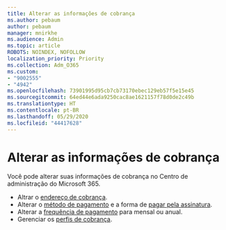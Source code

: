 ```yaml
---
title: Alterar as informações de cobrança
ms.author: pebaum
author: pebaum
manager: mnirkhe
ms.audience: Admin
ms.topic: article
ROBOTS: NOINDEX, NOFOLLOW
localization_priority: Priority
ms.collection: Adm_O365
ms.custom:
- "9002555"
- "4942"
ms.openlocfilehash: 73901995d95cb7cb73170ebec129eb57f5e15e45
ms.sourcegitcommit: 64ed44e6ada9250cac8ae1621157f78d0de2c49b
ms.translationtype: HT
ms.contentlocale: pt-BR
ms.lasthandoff: 05/29/2020
ms.locfileid: "44417628"
---
```

# <a name="change-billing-information"></a>Alterar as informações de cobrança

Você pode alterar suas informações de cobrança no Centro de administração do Microsoft 365. 

- Altrar o [endereço de cobrança](https://docs.microsoft.com/microsoft-365/commerce/billing-and-payments/change-your-billing-addresses).
- Alterar o [método de pagamento](https://docs.microsoft.com/microsoft-365/commerce/billing-and-payments/manage-payment-methods) e a forma de [pagar pela assinatura](https://docs.microsoft.com/microsoft-365/commerce/billing-and-payments/pay-for-your-subscription).
- Alterar a [frequência de pagamento](https://docs.microsoft.com/microsoft-365/commerce/billing-and-payments/change-payment-frequency) para mensal ou anual.
- Gerenciar os [perfis de cobrança](https://docs.microsoft.com/microsoft-365/commerce/billing-and-payments/manage-billing-profiles).
